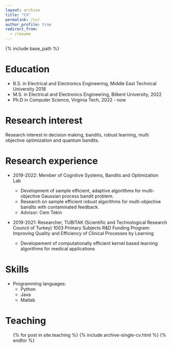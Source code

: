 ```yaml
---
layout: archive
title: "CV"
permalink: /cv/
author_profile: true
redirect_from:
  - /resume
---
```


{% include base_path %}

Education
======
* B.S. in Electrical and Electronics Engineering,  Middle East Technical University 2018
* M.S. in Electrical and Electronics Engineering, Bilkent University, 2022
* Ph.D in Computer Science, Virginia Tech, 2022 - now

Research interest
======
Research interest in decision making, bandits, robust learning, multi objective optimization and quantum bandits.

Research experience
======
* 2019-2022: Member of Cognitive Systems, Bandits and Optimization Lab
  * Development of sample efficient, adaptive algorithms for multi-objective Gaussian process bandit problem. 
  * Research on sample efficient robust algorithms for multi-objective bandits with contaminated feedback. 
  * Advisor: Cem Tekin


* 2019-2021: Researcher, TUBITAK (Scientific and Technological Research Council of Turkey) 1003 Primary Subjects R&D Funding Program: Improving Quality and Efficiency of Clinical Processes by Learning
  * Developement of computationally efficient kernel based learning algorithms for medical applications

Skills
======
* Programming languages:
  * Python
  * Java
  * Matlab

<!-- Publications
======
  <ul>{% for post in site.publications %}
    {% include archive-single-cv.html %}
  {% endfor %}</ul>
  
Talks
======
  <ul>{% for post in site.talks %}
    {% include archive-single-talk-cv.html %}
  {% endfor %}</ul> -->
  
Teaching
======
  <ul>{% for post in site.teaching %}
    {% include archive-single-cv.html %}
  {% endfor %}</ul>
  
<!-- Service and leadership
======
* Currently signed in to 43 different slack teams -->
